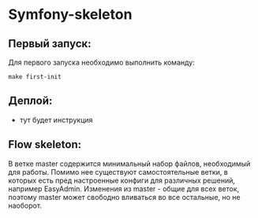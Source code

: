 # Symfony-skeleton
## Первый запуск:
Для первого запуска необходимо выполнить команду:
```shell
make first-init
```

## Деплой:
* тут будет инструкция

## Flow skeleton:
В ветке master содержится минимальный набор файлов, необходимый для работы.
Помимо нее существуют самостоятельные ветки, в которых есть пред настроенные конфиги для различных решений, например
EasyAdmin.
Изменения из master - общие для всех веток, поэтому master может свободно вливаться во все остальные, но не наоборот.
